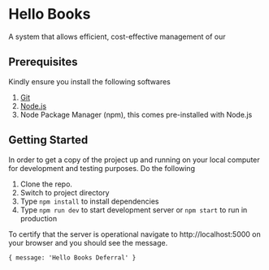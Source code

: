 # Hello Books 
A system that allows efficient, cost-effective management of our 

## Prerequisites
Kindly ensure you install the following softwares

1. [Git](https://git-scm.com/)
2. [Node.js](https://nodejs.org/en/)
3. Node Package Manager (npm), this comes pre-installed with Node.js


## Getting Started
In order to get a copy of the project up and running on your local computer for development and testing purposes.
Do the following

1. Clone the repo.
2. Switch to project directory
3. Type ``npm install`` to install dependencies
4. Type ``npm run dev`` to start development server or ``npm start`` to run in production

To certify that the server is operational navigate to http://localhost:5000 on your browser and you should see the message.
```
{ message: 'Hello Books Deferral' }
```

